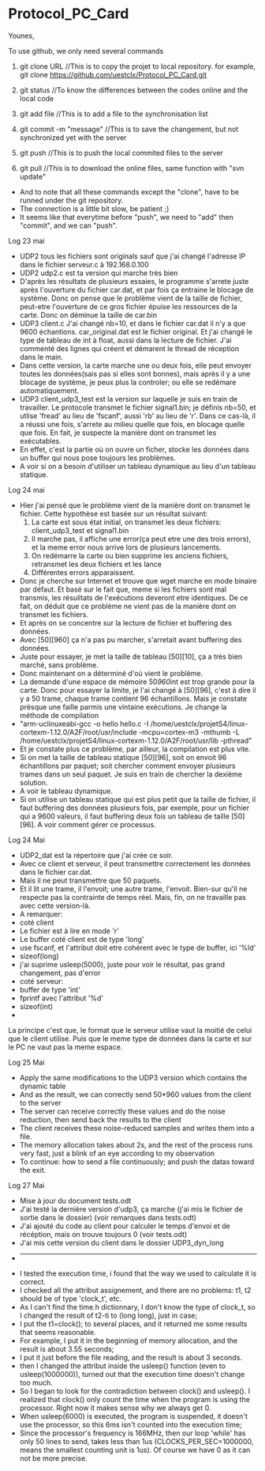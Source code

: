 # Protocol_PC_Card

Younes,

To use github, we only need several commands

1. git clone URL	//This is to copy the projet to local repository. for example, git clone https://github.com/uestclx/Protocol_PC_Card.git

2. git status		//To know the differences between the codes online and the local code

3. git add file     //This is to add a file to the synchronisation list

4. git commit -m "message"		//This is to save the changement, but not synchronized yet with the server

5. git push			//This is to push the local commited files to the server

6. git pull			//This is to download the online files, same function with "svn update"

* And to note that all these commands except the "clone", have to be runned under the git repository.
* The connection is a little bit slow, be patient ;)
* It seems like that everytime before "push", we need to "add" then "commit", and we can "push".

Log 23 mai
* UDP2 tous les fichiers sont originals sauf que j'ai changé l'adresse IP dans le fichier serveur.c à 192.168.0.100
* UDP2 udp2.c est ta version qui marche très bien
* D'après les résultats de plusieurs essaies, le programme s'arrete juste après l'ouverture du fichier car.dat, et par fois ça entraine le blocage de système. Donc on pense que le problème vient de la taille de fichier, peut-etre l'ouverture de ce gros fichier épuise les ressources de la carte. Donc on déminue la taille de car.bin
* UDP3 client.c J'ai changé nb=10, et dans le fichier car.dat il n'y a que 9600 échantions. car_original.dat est le fichier original. Et j'ai changé le type de tableau de int à float, aussi dans la lecture de fichier. J'ai commenté des lignes qui créent et démarent le thread de réception dans le main.
* Dans cette version, la carte marche une ou deux fois, elle peut envoyer toutes les données(sais pas si elles sont bonnes), mais après il y a une blocage de système, je peux plus la controler; ou elle se redémare automatiquement.
* UDP3 client_udp3_test est la version sur laquelle je suis en train de travailler. Le protocole transmet le fichier signal1.bin; je définis nb=50, et utlise 'fread' au lieu de 'fscanf', aussi 'rb' au lieu de 'r'. Dans ce cas-là, il a réussi une fois, s'arrete au milieu quelle que fois, en blocage quelle que fois. En fait, je suspecte la manière dont on transmet les exécutables.
* En effet, c'est la partie où on ouvre un ficher, stocke les données dans un buffer qui nous pose toujours les problèmes.
* A voir si on a besoin d'utiliser un tableau dynamique au lieu d'un tableau statique.


Log 24 mai
* Hier j'ai pensé que le problème vient de la manière dont on transmet le fichier. Cette hypothèse est basée sur un résultat suivant:
  1) La carte est sous état initial, on transmet les deux fichiers: client_udp3_test et signal1.bin
  2) Il marche pas, il affiche une error(ça peut etre une des trois errors), et la meme error nous arrive lors de plusieurs lancements.
  3) On redémarre la carte ou bien supprime les anciens fichiers, retransmet les deux fichiers et les lance
  4) Différentes errors apparaissent.
* Donc je cherche sur Internet et trouve que wget marche en mode binaire par défaut. Et basé sur le fait que, meme si les fichiers sont mal transmis, les résuiltats de l'exécutions deveront etre identiques. De ce fait, on déduit que ce problème ne vient pas de la manière dont on transmet les fichiers.
* Et après on se concentre sur la lecture de fichier et buffering des données.
* Avec [50][960] ça n'a pas pu marcher, s'arretait avant buffering des données.
* Juste pour essayer, je met la taille de tableau [50][10], ça a très bien marché, sans problème.
* Donc maintenant on a déterminé d'où vient le problème.
* La demande d'une espace de mémoire 50*960*int est trop grande pour la carte. Donc pour essayer la limite, je l'ai changé à [50][96], c'est à dire il y a 50 trame, chaque trame contient 96 échantillons. Mais je constate prèsque une faille parmis une vintaine exécutions. Je change la méthode de compilation 
* "arm-uclinuxeabi-gcc -o hello hello.c -I /home/uestclx/projetS4/linux-cortexm-1.12.0/A2F/root/usr/include -mcpu=cortex-m3 -mthumb -L /home/uestclx/projetS4/linux-cortexm-1.12.0/A2F/root/usr/lib -pthread"
* Et je constate plus ce problème, par ailleur, la compilation est plus vite.
* Si on met la taille de tableau statique [50][96], soit on envoit 96 échantillons par paquet; soit chercher comment envoyer plusieurs trames dans un seul paquet. Je suis en train de chercher la dexième solution.
* A voir le tableau dynamique.
* Si on utilise un tableau statique qui est plus petit que la taille de fichier, il faut buffering des données plusieurs fois, par exemple, pour un fichier qui a 9600 valeurs, il faut buffering deux fois un tableau de taille [50][96]. A voir comment gérer ce processus.


Log 24 Mai
* UDP2_dat est la répertoire que j'ai crée ce soir.
* Avec ce client et serveur, il peut transmettre correctement les données dans le fichier car.dat.
* Mais il ne peut transmettre que 50 paquets.
* Et il lit une trame, il l'envoit; une autre trame, l'envoit. Bien-sur qu'il ne respecte pas la contrainte de temps réel. Mais, fin, on ne travaille pas avec cette version-là.
* A remarquer:
* coté client
* Le fichier est à lire en mode 'r'
* Le buffer coté client est de type 'long'
* use fscanf, et l'attribut doit etre cohérent avec le type de buffer, ici '%ld'
* sizeof(long)
* j'ai suprime usleep(5000), juste pour voir le résultat, pas grand changement, pas d'error
* coté serveur:
* buffer de type 'int'
* fprintf avec l'attribut '%d'
* sizeof(int)
* 
La principe c'est que, le format que le serveur utilise vaut la moitié de celui que le client utilise.
Puis que le meme type de données dans la carte et sur le PC ne vaut pas la meme espace.

Log 25 Mai
* Apply the same modifications to the UDP3 version which contains the dynamic table
* And as the result, we can correctly send 50*960 values from the client to the server
* The server can receive correctly these values and do the noise reduction, then send back the results to the client
* The client receives these noise-reduced samples and writes them into a file.
* The memory allocation takes about 2s, and the rest of the process runs very fast, just a blink of an eye according to my observation
* To continue: how to send a file continuously; and push the datas toward the exit.

Log 27 Mai
* Mise à jour du document tests.odt 
* J'ai testé la dernière version d'udp3, ça marche (j'ai mis le fichier de sortie dans le dossier) (voir remarques dans tests.odt)
* J'ai ajouté du code au client pour calculer le temps d'envoi et de récéption, mais on trouve toujours 0 (voir tests.odt)
* J'ai mis cette version du client dans le dossier UDP3_dyn_long
* ---------------------------------------------------------------------------------
* I tested the execution time, i found that the way we used to calculate it is correct.
* I checked all the attribut assignement, and there are no problems: t1, t2 should be of type 'clock_t', etc.
* As I can't find the time.h dictionnary, I don't know the type of clock_t, so I changed the result of t2-ti to (long long), just in case;
* I put the t1=clock(); to several places, and it returned me some results that seems reasonable.
* For example, I put it in the beginning of memory allocation, and the result is about 3.55 seconds;
* I put it just before the file reading, and the result is about 3 seconds.
* then I changed the attribut inside the usleep() function (even to usleep(1000000)), turned out that the execution time doesn't change too much.
* So I began to look for the contradiction between clock() and usleep(). I realized that clock() only count the time when the program is using the processor. Right now it makes sense why we always get 0.
* When usleep(6000) is executed, the program is suspended, it doesn't use the processor, so this 6ms isn't counted into the execution time;
* Since the processor's frequency is 166MHz, then our loop 'while' has only 50 lines to send, takes less than 1us (CLOCKS_PER_SEC=1000000, means the smallest counting unit is 1us). Of course we have 0 as it can not be more precise.
